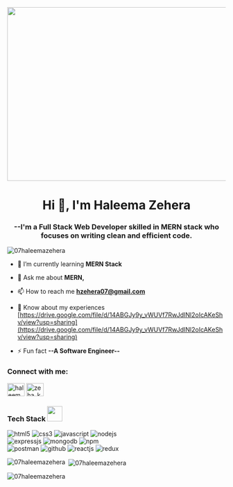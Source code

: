 

 <img src="https://image.shutterstock.com/image-vector/set-web-development-doodles-vector-260nw-1305828340.jpg" width="1000" height="400"> 
<!-- ![This is an image](https://image.shutterstock.com/image-vector/set-web-development-doodles-vector-260nw-1305828340.jpg) -->
<!-- ![GIF](https://github.com/07HaleemaZehera/i.gifer.com/JXA0.gif) -->

<h1 align="center">Hi 👋, I'm Haleema Zehera</h1>
<h3 align="center">--I'm a Full Stack Web Developer skilled in MERN stack who focuses on writing clean and efficient code.</h3>
<!-- ![This is an image](https://image.shutterstock.com/image-vector/set-web-development-doodles-vector-260nw-1305828340.jpg) -->
<!-- <img align="right" alt="Coding" width="400" src="https://cdn.dribbble.com/users/116207..."/> -->
<!-- <img src="https://your-image-url.type" width="100" height="100" align="right>  -->
<!--  ![ Alt text](https://i.gifer.com/JXA0.gif. gif) -->
 
<!-- <img  src="https://i.gifer.com/JXA0.gif" align="right" alt="coding" width="400"/> -->
<p align="left"> <img src="https://komarev.com/ghpvc/?username=07haleemazehera&label=Profile%20views&color=0e75b6&style=flat" alt="07haleemazehera" /> </p>

- 🌱 I’m currently learning **MERN Stack**

- 💬 Ask me about **MERN,**

- 📫 How to reach me **hzehera07@gmail.com**

- 📄 Know about my experiences [https://drive.google.com/file/d/14ABGJy9y_vWUVf7RwJdINl2oIcAKeShv/view?usp=sharing](https://drive.google.com/file/d/14ABGJy9y_vWUVf7RwJdINl2oIcAKeShv/view?usp=sharing)

- ⚡ Fun fact **--A Software Engineer--**

<h3 align="left">Connect with me:</h3>
<p align="left">
<a href="https://linkedin.com/in/haleema zehera" target="blank"><img align="center" src="https://raw.githubusercontent.com/rahuldkjain/github-profile-readme-generator/master/src/images/icons/Social/linked-in-alt.svg" alt="haleema zehera" height="30" width="40" /></a>
<a href="https://instagram.com/zeha_khan612" target="blank"><img align="center" src="https://raw.githubusercontent.com/rahuldkjain/github-profile-readme-generator/master/src/images/icons/Social/instagram.svg" alt="zeha_khan612" height="30" width="40" /></a>
</p>

<h3 align="left">Tech Stack
<img src="https://camo.githubusercontent.com/beb64ff21c883e318e4f5db5231c2ba4175705bea1c9249e82a41ab375db4f75/68747470733a2f2f6d65646961322e67697068792e636f6d2f6d656469612f51737347456d706b79454f684243623765312f67697068792e6769663f6369643d656366303565343761306e336769316266716e74716d6f62386739616964316f796a327772336473336d67373030626c267269643d67697068792e676966" width="35"/></i></h3>
<p>
<img src="https://img.shields.io/badge/HTML5-E34F26?style=for-the-badge&logo=html5&logoColor=white" alt="html5"/>
<img src="https://img.shields.io/badge/CSS3-1572B6?style=for-the-badge&logo=css3&logoColor=white" alt="css3"/>
<img src="https://img.shields.io/badge/JavaScript-323330?style=for-the-badge&logo=javascript&logoColor=F7DF1E" alt="javascript"/>
<img src="https://img.shields.io/badge/Node.js-339933?style=for-the-badge&logo=nodedotjs&logoColor=white" alt="nodejs" /><br>
<img src="https://img.shields.io/badge/Express.js-000000?style=for-the-badge&logo=express&logoColor=white" alt="expressjs"/>
<img src="https://img.shields.io/badge/MongoDB-4EA94B?style=for-the-badge&logo=mongodb&logoColor=white" alt="mongodb"/>
<img src="https://img.shields.io/badge/npm-CB3837?style=for-the-badge&logo=npm&logoColor=white" alt="npm"/><br>
<img src="https://img.shields.io/badge/Postman-FF6C37?style=for-the-badge&logo=Postman&logoColor=white" alt="postman"/>
<img src="https://img.shields.io/badge/GitHub-100000?style=for-the-badge&logo=github&logoColor=white" alt="github"/>
<img src="https://img.shields.io/badge/React-20232A?style=for-the-badge&logo=react&logoColor=61DAFB" alt="reactjs" />
<img src="https://img.shields.io/badge/Redux-593D88?style=for-the-badge&logo=redux&logoColor=white" alt="redux" />

</p>
 </p>

<p><img align="left" src="https://github-readme-stats.vercel.app/api/top-langs?username=07haleemazehera&show_icons=true&locale=en&layout=compact" alt="07haleemazehera" /></p>

<p>&nbsp;<img align="center" src="https://github-readme-stats.vercel.app/api?username=07haleemazehera&show_icons=true&locale=en" alt="07haleemazehera" /></p>

<p><img align="center" src="https://github-readme-streak-stats.herokuapp.com/?user=07haleemazehera&" alt="07haleemazehera" /></p>
